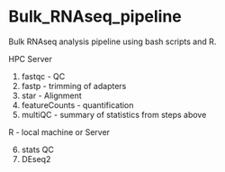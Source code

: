 # Bulk_RNAseq_pipeline

Bulk RNAseq analysis pipeline using bash scripts and R.

HPC Server
  1. fastqc - QC
  2. fastp - trimming of adapters
  3. star - Alignment
  4. featureCounts - quantification
  5. multiQC - summary of statistics from steps above

R - local machine or Server

  6. stats QC
  7. DEseq2
